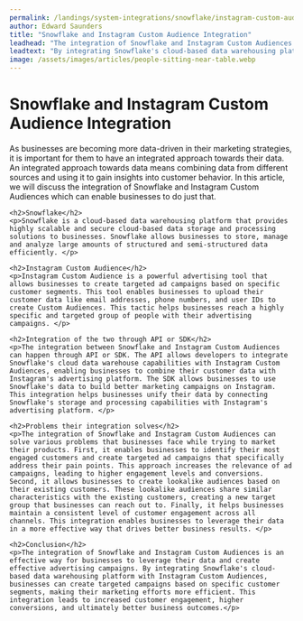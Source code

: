 ```yaml
---
permalink: /landings/system-integrations/snowflake/instagram-custom-audiences
author: Edward Saunders
title: "Snowflake and Instagram Custom Audience Integration"
leadhead: "The integration of Snowflake and Instagram Custom Audiences is an effective way for businesses to leverage their data and create effective advertising campaigns"
leadtext: "By integrating Snowflake's cloud-based data warehousing platform with Instagram Custom Audiences, businesses can create targeted campaigns based on specific customer segments, making their marketing efforts more efficient. This integration leads to increased customer engagement, higher conversions, and ultimately better business outcomes."
image: /assets/images/articles/people-sitting-near-table.webp
---
```

<div class="arttext">	<h1>Snowflake and Instagram Custom Audience Integration</h1>
	<p>As businesses are becoming more data-driven in their marketing strategies, it is important for them to have an integrated approach towards their data. An integrated approach towards data means combining data from different sources and using it to gain insights into customer behavior. In this article, we will discuss the integration of Snowflake and Instagram Custom Audiences which can enable businesses to do just that. </p>

	<h2>Snowflake</h2>
	<p>Snowflake is a cloud-based data warehousing platform that provides highly scalable and secure cloud-based data storage and processing solutions to businesses. Snowflake allows businesses to store, manage and analyze large amounts of structured and semi-structured data efficiently. </p>

	<h2>Instagram Custom Audience</h2>
	<p>Instagram Custom Audience is a powerful advertising tool that allows businesses to create targeted ad campaigns based on specific customer segments. This tool enables businesses to upload their customer data like email addresses, phone numbers, and user IDs to create Custom Audiences. This tactic helps businesses reach a highly specific and targeted group of people with their advertising campaigns. </p>

	<h2>Integration of the two through API or SDK</h2>
	<p>The integration between Snowflake and Instagram Custom Audiences can happen through API or SDK. The API allows developers to integrate Snowflake's cloud data warehouse capabilities with Instagram Custom Audiences, enabling businesses to combine their customer data with Instagram's advertising platform. The SDK allows businesses to use Snowflake's data to build better marketing campaigns on Instagram. This integration helps businesses unify their data by connecting Snowflake's storage and processing capabilities with Instagram's advertising platform. </p>

	<h2>Problems their integration solves</h2>
	<p>The integration of Snowflake and Instagram Custom Audiences can solve various problems that businesses face while trying to market their products. First, it enables businesses to identify their most engaged customers and create targeted ad campaigns that specifically address their pain points. This approach increases the relevance of ad campaigns, leading to higher engagement levels and conversions. Second, it allows businesses to create lookalike audiences based on their existing customers. These lookalike audiences share similar characteristics with the existing customers, creating a new target group that businesses can reach out to. Finally, it helps businesses maintain a consistent level of customer engagement across all channels. This integration enables businesses to leverage their data in a more effective way that drives better business results. </p>

	<h2>Conclusion</h2>
	<p>The integration of Snowflake and Instagram Custom Audiences is an effective way for businesses to leverage their data and create effective advertising campaigns. By integrating Snowflake's cloud-based data warehousing platform with Instagram Custom Audiences, businesses can create targeted campaigns based on specific customer segments, making their marketing efforts more efficient. This integration leads to increased customer engagement, higher conversions, and ultimately better business outcomes.</p>
</div>
